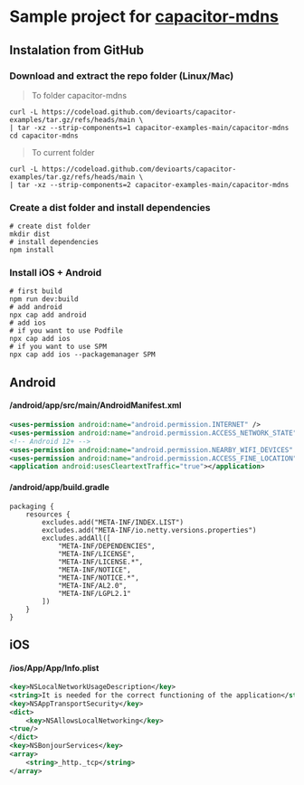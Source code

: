 # Sample project for [capacitor-mdns](https://github.com/devioarts/capacitor-mdns)

## Instalation from GitHub

### Download and extract the repo folder (Linux/Mac)
> To folder capacitor-mdns
```shell
curl -L https://codeload.github.com/devioarts/capacitor-examples/tar.gz/refs/heads/main \
| tar -xz --strip-components=1 capacitor-examples-main/capacitor-mdns
cd capacitor-mdns
```
> To current folder
```shell
curl -L https://codeload.github.com/devioarts/capacitor-examples/tar.gz/refs/heads/main \
| tar -xz --strip-components=2 capacitor-examples-main/capacitor-mdns
```

### Create a dist folder and install dependencies
```shell
# create dist folder
mkdir dist
# install dependencies
npm install
```
### Install iOS + Android
```shell
# first build
npm run dev:build
# add android
npx cap add android
# add ios
# if you want to use Podfile
npx cap add ios
# if you want to use SPM
npx cap add ios --packagemanager SPM
```

## Android
#### /android/app/src/main/AndroidManifest.xml
```xml
<uses-permission android:name="android.permission.INTERNET" />
<uses-permission android:name="android.permission.ACCESS_NETWORK_STATE" />
<!-- Android 12+ -->
<uses-permission android:name="android.permission.NEARBY_WIFI_DEVICES" />
<uses-permission android:name="android.permission.ACCESS_FINE_LOCATION" />
<application android:usesCleartextTraffic="true"></application>
```
#### /android/app/build.gradle
```text
packaging {
    resources {
        excludes.add("META-INF/INDEX.LIST")
        excludes.add("META-INF/io.netty.versions.properties")
        excludes.addAll([
            "META-INF/DEPENDENCIES",
            "META-INF/LICENSE",
            "META-INF/LICENSE.*",
            "META-INF/NOTICE",
            "META-INF/NOTICE.*",
            "META-INF/AL2.0",
            "META-INF/LGPL2.1"
        ])
    }
}
```

## iOS
#### /ios/App/App/Info.plist
```xml
<key>NSLocalNetworkUsageDescription</key>
<string>It is needed for the correct functioning of the application</string>
<key>NSAppTransportSecurity</key>
<dict>
    <key>NSAllowsLocalNetworking</key>
<true/>
</dict>
<key>NSBonjourServices</key>
<array>
    <string>_http._tcp</string>
</array>
```